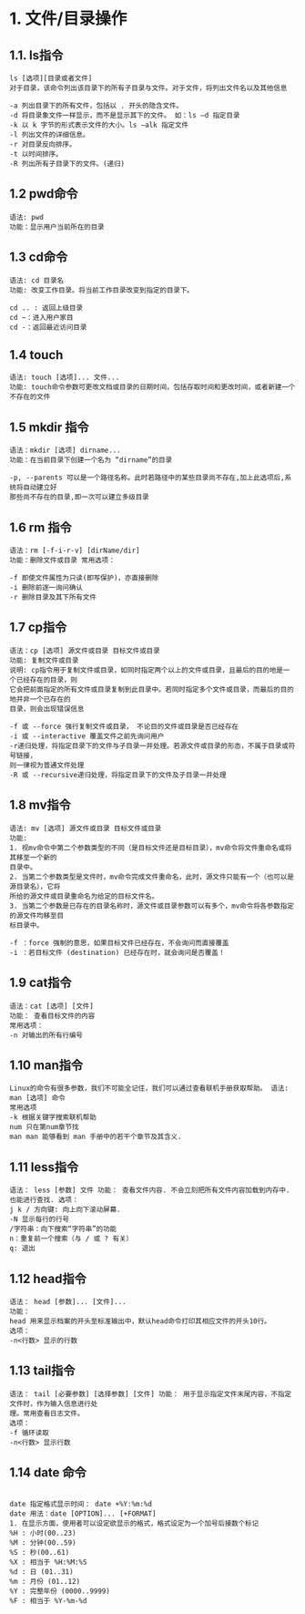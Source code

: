 # 1. 文件/目录操作

## 1.1. ls指令

```http
ls [选项][目录或者文件]
对于目录，该命令列出该目录下的所有子目录与文件。对于文件，将列出文件名以及其他信息
```

```http
-a 列出目录下的所有文件，包括以 . 开头的隐含文件。
-d 将目录象文件一样显示，而不是显示其下的文件。 如：ls –d 指定目录
-k 以 k 字节的形式表示文件的大小。ls –alk 指定文件
-l 列出文件的详细信息。
-r 对目录反向排序。
-t 以时间排序。
-R 列出所有子目录下的文件。(递归)
```

## 1.2 pwd命令

```http
语法: pwd 
功能：显示用户当前所在的目录
```

## 1.3 cd命令

```http
语法: cd 目录名
功能: 改变工作目录。将当前工作目录改变到指定的目录下。
```

```http
cd .. : 返回上级目录
cd ~：进入用户家目
cd -：返回最近访问目录
```

## 1.4 touch

```http
语法: touch [选项]... 文件... 
功能: touch命令参数可更改文档或目录的日期时间，包括存取时间和更改时间，或者新建一个不存在的文件
```

## 1.5 mkdir 指令

```http
语法：mkdir [选项] dirname... 
功能：在当前目录下创建一个名为 “dirname”的目录
```

```http
-p, --parents 可以是一个路径名称。此时若路径中的某些目录尚不存在,加上此选项后,系统将自动建立好
那些尚不存在的目录,即一次可以建立多级目录
```

## 1.6 rm 指令

```http
语法：rm [-f-i-r-v] [dirName/dir] 
功能：删除文件或目录 常用选项：
```

```http
-f 即使文件属性为只读(即写保护)，亦直接删除
-i 删除前逐一询问确认
-r 删除目录及其下所有文件
```

## 1.7 cp指令

```http
语法：cp [选项] 源文件或目录 目标文件或目录
功能: 复制文件或目录
说明: cp指令用于复制文件或目录，如同时指定两个以上的文件或目录，且最后的目的地是一个已经存在的目录，则
它会把前面指定的所有文件或目录复制到此目录中。若同时指定多个文件或目录，而最后的目的地并非一个已存在的
目录，则会出现错误信息
```

```http
-f 或 --force 强行复制文件或目录， 不论目的文件或目录是否已经存在
-i 或 --interactive 覆盖文件之前先询问用户
-r递归处理，将指定目录下的文件与子目录一并处理。若源文件或目录的形态，不属于目录或符号链接，
则一律视为普通文件处理
-R 或 --recursive递归处理，将指定目录下的文件及子目录一并处理
```



## 1.8 mv指令

```http
语法: mv [选项] 源文件或目录 目标文件或目录
功能:
1. 视mv命令中第二个参数类型的不同（是目标文件还是目标目录），mv命令将文件重命名或将其移至一个新的
目录中。
2. 当第二个参数类型是文件时，mv命令完成文件重命名，此时，源文件只能有一个（也可以是源目录名），它将
所给的源文件或目录重命名为给定的目标文件名。
3. 当第二个参数是已存在的目录名称时，源文件或目录参数可以有多个，mv命令将各参数指定的源文件均移至目
标目录中。
```

```http
-f ：force 强制的意思，如果目标文件已经存在，不会询问而直接覆盖
-i ：若目标文件 (destination) 已经存在时，就会询问是否覆盖！
```

## 1.9 cat指令

```http
语法：cat [选项] [文件]
功能： 查看目标文件的内容
常用选项：
-n 对输出的所有行编号
```

## 1.10 man指令

```http
Linux的命令有很多参数，我们不可能全记住，我们可以通过查看联机手册获取帮助。 语法: man [选项] 命令
常用选项
-k 根据关键字搜索联机帮助
num 只在第num章节找
man man 能够看到 man 手册中的若干个章节及其含义.
```

## 1.11 less指令

```ABAP
语法： less [参数] 文件 功能： 查看文件内容. 不会立刻把所有文件内容加载到内存中. 也能进行查找. 选项：
j k / 方向键: 向上向下滚动屏幕.
-N 显示每行的行号
/字符串：向下搜索“字符串”的功能
n：重复前一个搜索（与 / 或 ? 有关）
q: 退出
```

## 1.12 head指令

```ABAP
语法： head [参数]... [文件]...
功能：
head 用来显示档案的开头至标准输出中，默认head命令打印其相应文件的开头10行。
选项：
-n<行数> 显示的行数
```

## 1.13 tail指令

```http
语法： tail [必要参数] [选择参数] [文件] 功能： 用于显示指定文件末尾内容，不指定文件时，作为输入信息进行处
理。常用查看日志文件。
选项：
-f 循环读取
-n<行数> 显示行数
```

## 1.14 date 命令

```http

date 指定格式显示时间： date +%Y:%m:%d
date 用法：date [OPTION]... [+FORMAT]
1. 在显示方面，使用者可以设定欲显示的格式，格式设定为一个加号后接数个标记
%H : 小时(00..23)
%M : 分钟(00..59)
%S : 秒(00..61)
%X : 相当于 %H:%M:%S
%d : 日 (01..31)
%m : 月份 (01..12)
%Y : 完整年份 (0000..9999)
%F : 相当于 %Y-%m-%d
```

